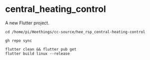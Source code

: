 # central_heating_control

A new Flutter project.


```
cd /home/pi/Heethings/cc-source/hee_rsp_central-heating-control
```

```
gh repo sync
```

```
flutter clean && flutter pub get
flutter build linux --release
```

